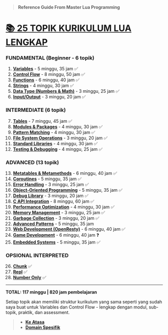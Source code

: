 > **Reference Guide From Master Lua Programming**

# **[📚 25 TOPIK KURIKULUM LUA LENGKAP][0]**

### **FUNDAMENTAL (Beginner - 6 topik)**

1. **[Variables][1]** - 5 minggu, 35 jam ✅
2. **[Control Flow][2]** - 8 minggu, 50 jam ✅
3. **[Functions][3]** - 6 minggu, 40 jam ✅
4. **[Strings][4]** - 4 minggu, 30 jam ✅
5. **[Data Type (Numbers & Math)][5]** - 3 minggu, 25 jam ✅
6. **[Input/Output][6]** - 3 minggu, 20 jam ✅

### **INTERMEDIATE (6 topik)**

7. **[Tables][7]** - 7 minggu, 45 jam ✅
8. **[Modules & Packages][8]** - 4 minggu, 30 jam ✅
9. **[Pattern Matching][9]** - 4 minggu, 30 jam ✅
10. **[File System Operations][10]** - 3 minggu, 20 jam ✅
11. **[Standard Libraries][11]** - 4 minggu, 30 jam ✅
12. **[Testing & Debugging][12]** - 4 minggu, 25 jam ✅

### **ADVANCED (13 topik)**

13. **[Metatables & Metamethods][13]** - 6 minggu, 40 jam ✅
14. **[Coroutines][14]** - 5 minggu, 35 jam ✅
15. **[Error Handling][15]** - 3 minggu, 25 jam ✅
16. **[Object-Oriented Programming][16]** - 5 minggu, 35 jam ✅
17. **[Debug Library][17]** - 3 minggu, 20 jam ✅
18. **[C API Integration][18]** - 8 minggu, 60 jam ✅
19. **[Performance Optimization][19]** - 4 minggu, 30 jam ✅
20. **[Memory Management][20]** - 3 minggu, 25 jam ✅
21. **[Garbage Collection][21]** - 3 minggu, 20 jam ✅
22. **[Advanced Patterns][22]** - 5 minggu, 35 jam
23. **[Web Development (OpenResty)][23]** - 6 minggu, 40 jam ✅
24. **[Game Development][24]** - 6 minggu, 40 jam ❓
25. **[Embedded Systems][25]** - 5 minggu, 35 jam ✅

### **OPSIONAL INTERPRETED**

26. **[Chunk][26]** ✅
27. **[Repl][27]** ✅
28. **[Number Only][29]** ✅

---

**TOTAL: 117 minggu | 820 jam pembelajaran**

Setiap topik akan memiliki struktur kurikulum yang sama seperti yang sudah saya buat untuk Variables dan Control Flow - lengkap dengan modul, sub-topik, praktik, dan assessment.

> - **[Ke Atasa](#)**
> - **[Domain Spesifik][domain]**

[0]: ../README.md
[1]: ../materi/dasar/variabel/README.md
[2]: ../materi/dasar/kontrol-flow/README.md
[3]: ../materi/dasar/function/README.md
[4]: ../materi/dasar/string/README.md
[5]: ../materi/dasar/tipe-data/README.md
[6]: ../materi/dasar/input-output/README.md
[7]: ../materi/intermediate/tables/README.md
[8]: ../materi/intermediate/modules-and-packages/README.md
[9]: ../materi/intermediate/pattern-matching/README.md
[10]: ../materi/intermediate/file-system-operations/README.md
[11]: ../materi/intermediate/standard-libraries/README.md
[12]: ../materi/intermediate/testing-and-debugging/README.md
[13]: ../materi/advanced/metatables-and-metamethods/README.md
[14]: ../materi/advanced/coroutines/README.md
[15]: ../materi/advanced/errorh-andling/README.md
[16]: ../materi/OOP/README.md
[17]: ../materi/advanced/debug-library/README.md
[18]: ../materi/advanced/C-API-Integration/README.md
[19]: ../materi/advanced/performance-optimization/README.md
[20]: ../materi/advanced/memory-management/README.md
[21]: ../materi/advanced/garbage-collection/README.md
[22]: ../materi/advanced/advanced-patterns/README.md
[23]: ../materi/advanced/web-development/README.md
[24]: ../materi/advanced/game-development/README.md
[25]: ../materi/advanced/embedded-systems/README.md
[26]: ../materi/dasar/chunk/README.md
[27]: ../materi/dasar/repl/README.md
[28]: ../materi/dasar/tipe-data/number/README.md
[29]: ../materi/dasar/tipe-data/number/reference-guide/README.md
[domain]: ../../../README.md
